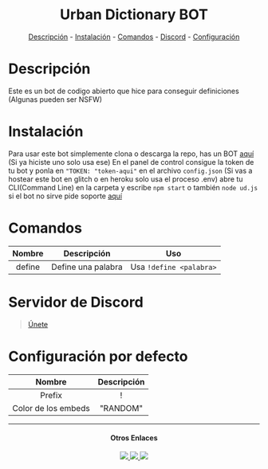 <h1 align="center"> Urban Dictionary BOT </h1>
<p align="center">
  <a href="#descripción">Descripción</a>
  -
  <a href="#instalación">Instalación</a>
  -
  <a href="#comandos">Comandos</a>
  -
  <a href="#servidor-de-discord">Discord</a>
  -
  <a href="configuración-por-defecto">Configuración</a>
  </p>

# Descripción
Este es un bot de codigo abierto que hice para conseguir definiciones (Algunas pueden ser NSFW)

# Instalación
Para usar este bot simplemente clona o descarga la repo, has un BOT [aquí](https://discordapp.com/developers) (Si ya hiciste uno solo usa ese) En el panel de control consigue la token de tu bot y ponla en `"TOKEN: "token-aqui"` en el archivo `config.json` (Si vas a hostear este bot en glitch o en heroku solo usa el proceso .env) abre tu CLI(Command Line) en la carpeta y escribe `npm start` o también `node ud.js` si el bot no sirve pide soporte [aquí](https://discordapp.com/invite/xuaDubj)

# Comandos
| Nombre | Descripción | Uso |
|:---:|:---:|:--:|
|define|Define una palabra|Usa `!define <palabra>`|

# Servidor de Discord
> [Únete](https://discordapp.com/invite/xuaDubj)

# Configuración por defecto
| Nombre | Descripción |
|:--:|:--:|
|Prefix|!|
|Color de los embeds|"RANDOM"|


---

<h4 align="center" id="ol">Otros Enlaces</h4>
<p align="center">
<a href="https://www.youtube.com/Snailsxd">
  <img src="https://img.shields.io/badge/YouTube-red.svg">
</a>
   <a href="https://www.twitter.com/zSnails">
     <img src="https://img.shields.io/badge/Twitter-blue.svg">
   </a>
   <a href="https://www.github.com/zSnails">
     <img src="https://img.shields.io/badge/Git-Hub-orange.svg">
   </a>
   </p>
